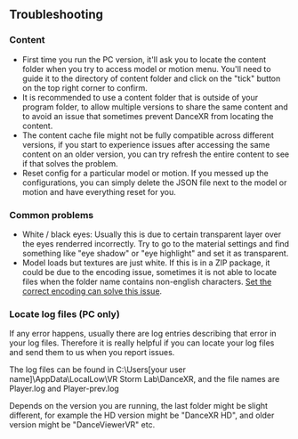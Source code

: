 ## Troubleshooting

### Content

* First time you run the PC version, it'll ask you to locate the content folder when you try to access model or motion menu. You'll need to guide it to the directory of content folder and click on the "tick" button on the top right corner to confirm. 
* It is recommended to use a content folder that is outside of your program folder, to allow multiple versions to share the same content and to avoid an issue that sometimes prevent DanceXR from locating the content. 
* The content cache file might not be fully compatible across different versions, if you start to experience issues after accessing the same content on an older version, you can try refresh the entire content to see if that solves the problem. 
* Reset config for a particular model or motion. If you messed up the configurations, you can simply delete the JSON file next to the model or motion and have everything reset for you. 

### Common problems
* White / black eyes: Usually this is due to certain transparent layer over the eyes renderred incorrectly. Try to go to the material settings and find something like "eye shadow" or "eye highlight" and set it as transparent. 
* Model loads but textures are just white. If this is in a ZIP package, it could be due to the encoding issue, sometimes it is not able to locate files when the folder name contains non-english characters. [Set the correct encoding can solve this issue](zip_format.md).

### Locate log files (PC only)

If any error happens, usually there are log entries describing that error in your log files. Therefore it is really helpful if you can locate your log files and send them to us when you report issues. 

The log files can be found in C:\Users\[your user name]\AppData\LocalLow\VR Storm Lab\DanceXR, and the file names are Player.log and Player-prev.log

Depends on the version you are running, the last folder might be slight different, for example the HD version might be "DanceXR HD", and older version might be "DanceViewerVR" etc. 
